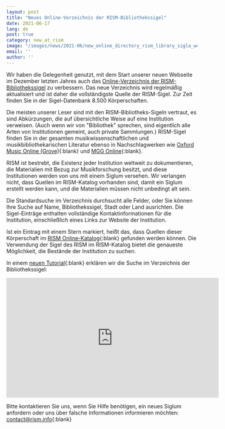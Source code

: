 ```yaml
---
layout: post
title: "Neues Online-Verzeichnis der RISM-Bibliothekssigel"
date: 2021-06-17
lang: de
post: true
category: new_at_rism
image: "/images/news/2021-06/new_online_directory_rism_library_sigla_website.png"
email: ''
author: ''
---
```


Wir haben die Gelegenheit genutzt, mit dem Start unserer neuen Webseite im Dezember letzten Jahres auch das [Online-Verzeichnis der RISM-Bibliothekssigel](/community/sigla.html) zu verbessern. Das neue Verzeichnis wird regelmäßig aktualisiert und ist daher die vollständigste Quelle der RISM-Sigel. Zur Zeit finden Sie in der Sigel-Datenbank 8.500 Körperschaften.  

Die meisten unserer Leser sind mit den RISM-Bibliotheks-Sigeln vertraut, es sind Abkürzungen, die auf übersichtliche Weise auf eine Institution verweisen. (Auch wenn wir von "Bibliothek" sprechen, sind eigentlich alle Arten von Institutionen gemeint, auch private Sammlungen.) RISM-Sigel finden Sie in der gesamten musikwissenschaftlichen und musikbibliothekarischen Literatur ebenso in Nachschlagwerken wie [Oxford Music Online (Grove)](https://www.oxfordmusiconline.com/page/General-Abbreviations#sigla){:blank} und [MGG Online](
https://www.mgg-online.com/help?which=sigla){:blank}.  

RISM ist bestrebt, die Existenz jeder Institution weltweit zu dokumentieren, die Materialien mit Bezug zur Musikforschung besitzt, und diese Institutionen werden von uns mit einem Siglum versehen. Wir verlangen nicht, dass Quellen im RISM-Katalog vorhanden sind, damit ein Siglum erstellt werden kann, und die Materialien müssen nicht unbedingt alt sein.  

Die Standardsuche im Verzeichnis durchsucht alle Felder, oder Sie können Ihre Suche auf Name, Bibliothekssigel, Stadt oder Land ausrichten. Die Sigel-Einträge enthalten vollständige Kontaktinformationen für die Institution, einschließlich eines Links zur Website der Institution.  

Ist ein Eintrag mit einem Stern markiert, heißt das, dass Quellen dieser Körperschaft im [RISM Online-Katalog](https://opac.rism.info/index.php?id=4){:blank} gefunden werden können. Die Verwendung der Sigel des RISM im RISM-Katalog bietet die genaueste Möglichkeit, die Bestände der Institution zu suchen.  

In einem [neuen Tutorial](https://youtu.be/eeCp_7V1nm0){:blank} erklären wir die Suche im Verzeichnis der Bibliothekssigel:  

<iframe width="560" height="315" src="https://www.youtube.com/embed/eeCp_7V1nm0" title="YouTube video player" frameborder="0" allow="accelerometer; autoplay; clipboard-write; encrypted-media; gyroscope; picture-in-picture" allowfullscreen></iframe>  
 
Bitte kontaktieren Sie uns, wenn Sie Hilfe benötigen, ein neues Siglum anfordern oder uns über falsche Informationen informieren möchten: [contact@rism.info](mailto:contact@rism.info){:blank}
